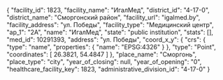 {
    "facility_id": 1823,
    "facility_name": "ИгалМед",
    "district_id": "4-17-0",
    "district_name": "Сморгонский район",
    "facility_url": "igalmed.by",
    "facility_address": "ул. Победы",
    "facility_type": "Медицинский центр",
    "ap_1": "2А",
    "name": "ИгалМед",
    "state": "public institution",
    "stats": [],
    "med_id": 10291393,
    "address": "ул. Победы",
    "coord_x_y": {
        "crs": {
            "type": "name",
            "properties": {
                "name": "EPSG:4326"
            }
        },
        "type": "Point",
        "coordinates": [
            26.3821,
            54.4847
        ]
    },
    "place_name": "Сморгонь",
    "place_type": "city",
    "year_of_closing": null,
    "year_of_opening": "0",
    "healthcare_facility_key": 1823,
    "administrative_division_id": "4-17-0"
}